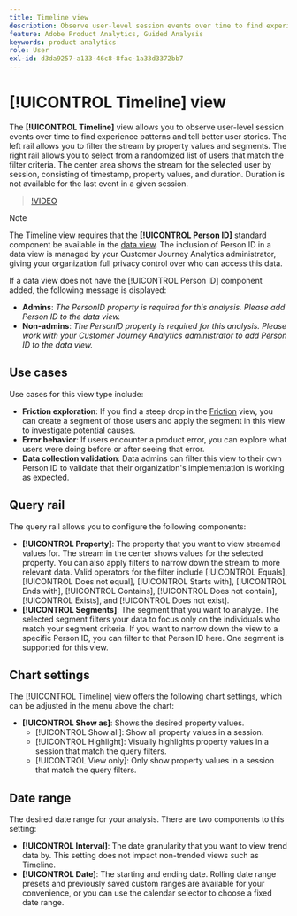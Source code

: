 ```yaml
---
title: Timeline view
description: Observe user-level session events over time to find experience patterns.
feature: Adobe Product Analytics, Guided Analysis
keywords: product analytics
role: User
exl-id: d3da9257-a133-46c8-8fac-1a33d3372bb7
---
```

# [!UICONTROL Timeline] view

The **[!UICONTROL Timeline]** view allows you to observe user-level session events over time to find experience patterns and tell better user stories. The left rail allows you to filter the stream by property values and segments. The right rail allows you to select from a randomized list of users that match the filter criteria. The center area shows the stream for the selected user by session, consisting of timestamp, property values, and duration. Duration is not available for the last event in a given session.

>[!VIDEO](https://video.tv.adobe.com/v/3427810/?learn=on)

>[!NOTE]
>
>The Timeline view requires that the **[!UICONTROL Person ID]** standard component be available in the [data view](/help/data-views/component-reference.md#optional). The inclusion of Person ID in a data view is managed by your Customer Journey Analytics administrator, giving your organization full privacy control over who can access this data. 

If a data view does not have the [!UICONTROL Person ID] component added, the following message is displayed:

* **Admins**: *The PersonID property is required for this analysis. Please add Person ID to the data view.*
* **Non-admins**: *The PersonID property is required for this analysis. Please work with your Customer Journey Analytics administrator to add Person ID to the data view.*

## Use cases

Use cases for this view type include:

* **Friction exploration**: If you find a steep drop in the [Friction](friction.md) view, you can create a segment of those users and apply the segment in this view to investigate potential causes.
* **Error behavior**: If users encounter a product error, you can explore what users were doing before or after seeing that error.
* **Data collection validation**: Data admins can filter this view to their own Person ID to validate that their organization's implementation is working as expected.

## Query rail

The query rail allows you to configure the following components:

* **[!UICONTROL Property]**: The property that you want to view streamed values for. The stream in the center shows values for the selected property. You can also apply filters to narrow down the stream to more relevant data. Valid operators for the filter include [!UICONTROL Equals], [!UICONTROL Does not equal], [!UICONTROL Starts with], [!UICONTROL Ends with], [!UICONTROL Contains], [!UICONTROL Does not contain], [!UICONTROL Exists], and [!UICONTROL Does not exist].
* **[!UICONTROL Segments]**: The segment that you want to analyze. The selected segment filters your data to focus only on the individuals who match your segment criteria. If you want to narrow down the view to a specific Person ID, you can filter to that Person ID here. One segment is supported for this view. 

## Chart settings

The [!UICONTROL Timeline] view offers the following chart settings, which can be adjusted in the menu above the chart:

* **[!UICONTROL Show as]**: Shows the desired property values.
  * [!UICONTROL Show all]: Show all property values in a session.
  * [!UICONTROL Highlight]: Visually highlights property values in a session that match the query filters.
  * [!UICONTROL View only]: Only show property values in a session that match the query filters.

## Date range

The desired date range for your analysis. There are two components to this setting:

* **[!UICONTROL Interval]**: The date granularity that you want to view trend data by. This setting does not impact non-trended views such as Timeline.
* **[!UICONTROL Date]**: The starting and ending date. Rolling date range presets and previously saved custom ranges are available for your convenience, or you can use the calendar selector to choose a fixed date range.
